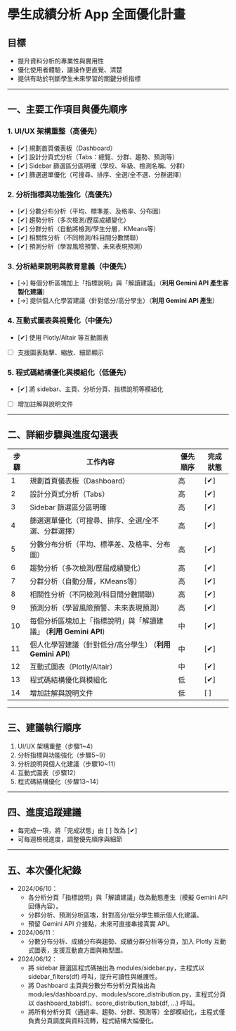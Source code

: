 # 學生成績分析 App 全面優化計畫

## 目標
- 提升資料分析的專業性與實用性
- 優化使用者體驗，讓操作更直覺、清楚
- 提供有助於判斷學生未來學習的關鍵分析指標

---

## 一、主要工作項目與優先順序

### 1. UI/UX 架構重整（高優先）
- [✔] 規劃首頁儀表板（Dashboard）
- [✔] 設計分頁式分析（Tabs：總覽、分群、趨勢、預測等）
- [✔] Sidebar 篩選區分區明確（學校、年級、檢測名稱、分群）
- [✔] 篩選選單優化（可搜尋、排序、全選/全不選、分群選擇）

### 2. 分析指標與功能強化（高優先）
- [✔] 分數分布分析（平均、標準差、及格率、分布圖）
- [✔] 趨勢分析（多次檢測/歷屆成績變化）
- [✔] 分群分析（自動將檢測/學生分層，KMeans等）
- [✔] 相關性分析（不同檢測/科目間分數關聯）
- [✔] 預測分析（學習風險預警、未來表現預測）

### 3. 分析結果說明與教育意義（中優先）
- [->] 每個分析區塊加上「指標說明」與「解讀建議」（**利用 Gemini API 產生客製化建議**）
- [->] 提供個人化學習建議（針對低分/高分學生）（**利用 Gemini API 產生**）

### 4. 互動式圖表與視覺化（中優先）
- [✔] 使用 Plotly/Altair 等互動圖表
- [ ] 支援圖表點擊、縮放、細節顯示

### 5. 程式碼結構優化與模組化（低優先）
- [✔] 將 sidebar、主頁、分析分頁、指標說明等模組化
- [ ] 增加註解與說明文件

---

## 二、詳細步驟與進度勾選表

| 步驟 | 工作內容 | 優先順序 | 完成狀態 |
|------|----------|----------|----------|
| 1 | 規劃首頁儀表板（Dashboard） | 高 | [✔] |
| 2 | 設計分頁式分析（Tabs） | 高 | [✔] |
| 3 | Sidebar 篩選區分區明確 | 高 | [✔] |
| 4 | 篩選選單優化（可搜尋、排序、全選/全不選、分群選擇） | 高 | [✔] |
| 5 | 分數分布分析（平均、標準差、及格率、分布圖） | 高 | [✔] |
| 6 | 趨勢分析（多次檢測/歷屆成績變化） | 高 | [✔] |
| 7 | 分群分析（自動分層，KMeans等） | 高 | [✔] |
| 8 | 相關性分析（不同檢測/科目間分數關聯） | 高 | [✔] |
| 9 | 預測分析（學習風險預警、未來表現預測） | 高 | [✔] |
| 10 | 每個分析區塊加上「指標說明」與「解讀建議」 (**利用 Gemini API**) | 中 | [✔] |
| 11 | 個人化學習建議（針對低分/高分學生） (**利用 Gemini API**) | 中 | [✔] |
| 12 | 互動式圖表（Plotly/Altair） | 中 | [✔] |
| 13 | 程式碼結構優化與模組化 | 低 | [✔] |
| 14 | 增加註解與說明文件 | 低 | [ ] |

---

## 三、建議執行順序

1. UI/UX 架構重整（步驟1~4）
2. 分析指標與功能強化（步驟5~9）
3. 分析說明與個人化建議（步驟10~11）
4. 互動式圖表（步驟12）
5. 程式碼結構優化（步驟13~14）

---

## 四、進度追蹤建議

- 每完成一項，將「完成狀態」由 [ ] 改為 [✔]
- 可每週檢視進度，調整優先順序與細節 

---

## 五、本次優化紀錄

- 2024/06/10：
    - 各分析分頁「指標說明」與「解讀建議」改為動態產生（模擬 Gemini API 回傳內容）。
    - 分群分析、預測分析區塊，針對高分/低分學生顯示個人化建議。
    - 預留 Gemini API 介接點，未來可直接串接真實 API。
- 2024/06/11：
    - 分數分布分析、成績分布與趨勢、成績分群分析等分頁，加入 Plotly 互動式圖表，支援互動直方圖與箱型圖。
- 2024/06/12：
    - 將 sidebar 篩選區程式碼抽出為 modules/sidebar.py，主程式以 sidebar_filters(df) 呼叫，提升可讀性與維護性。
    - 將 Dashboard 主頁與分數分布分析分頁抽出為 modules/dashboard.py、modules/score_distribution.py，主程式分頁以 dashboard_tab(df)、score_distribution_tab(df, ...) 呼叫。
    - 將所有分析分頁（通過率、趨勢、分群、預測等）全部模組化，主程式僅負責分頁調度與資料流轉，程式結構大幅優化。 